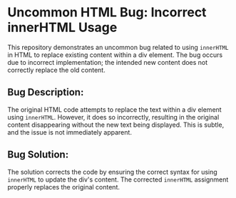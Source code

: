 # Uncommon HTML Bug: Incorrect innerHTML Usage

This repository demonstrates an uncommon bug related to using `innerHTML` in HTML to replace existing content within a div element.  The bug occurs due to incorrect implementation; the intended new content does not correctly replace the old content.

## Bug Description:
The original HTML code attempts to replace the text within a div element using `innerHTML`. However, it does so incorrectly, resulting in the original content disappearing without the new text being displayed. This is subtle, and the issue is not immediately apparent.

## Bug Solution:
The solution corrects the code by ensuring the correct syntax for using `innerHTML` to update the div's content. The corrected `innerHTML` assignment properly replaces the original content.